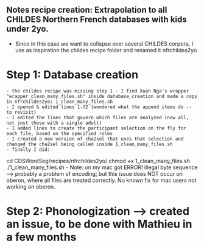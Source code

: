 Notes recipe creation: 
Extrapolation to all CHILDES Northern French databases
with kids under 2yo.
-------

- Since in this case we want to collapse over several CHILDES corpora, I use as inspiration the childes recipe folder and renamed it nfrchildes2yo


# Step 1: Database creation
	- the childes recipe was missing step 1 - I find Xuan Nga's wrapper "wrapper_clean_many_files.sh" inside database_creation and made a copy in nfrchildes2yo: 1_clean_many_files.sh
	- I opened & edited lines 1-32 (wondered what the append items do -- to revisit)
	- I edited the lines that govern which files are analyzed (now all, not just those with a single adult)
	- I added lines to create the participant selection on the fly for each file, based on the specified roles
	- I created a new version of cha2sel that uses that selection and changed the cha2sel being called inside 1_clean_many_files.sh
	- finally I did:
cd CDSWordSeg/recipes/nfrchildes2yo/
chmod +x 1_clean_many_files.sh  
./1_clean_many_files.sh
	- Note: on my mac got ERROR! illegal byte sequence --> probably a problem of encoding; but this issue does NOT occur on oberon, where all files are treated correctly. No known fix for mac users not working on oberon.


# Step 2: Phonologization --> created an issue, to be done with Mathieu in a few months
